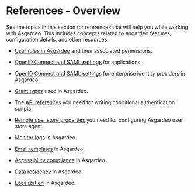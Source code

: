 # References - Overview

See the topics in this section for references that will help you while working with Asgardeo. This includes concepts related to Asgardeo features, configuration details, and other resources.

- [User roles in Asgardeo](../../references/user-management/user-roles/) and their associated permissions.

- [OpenID Connect and SAML settings](../../references/app-settings/) for applications.

- [OpenID Connect and SAML settings](../../references/idp-settings/) for enterprise identity providers in Asgardeo.

- [Grant types](../../references/grant-types-in-asgardeo/) used in Asgardeo.

- The [API references](../../references/conditional-auth/api-reference/) you need for writing conditional authentication scripts.

- [Remote user store properties](../../references/remote-user-store/remote-user-store-properties/) you need for configuring Asgardeo user store agent.

- [Monitor logs](../../references/application-logs/) in Asgardeo.

- [Email templates](../../references/email-templates/) in Asgardeo.

- [Accessibility compliance](../../references/accessibility/) in Asgardeo.

- [Data residency](../../references/data-residency-in-asgardeo/) in Asgardeo.

- [Localization](../../references/localization-in-asgardeo/) in Asgardeo.